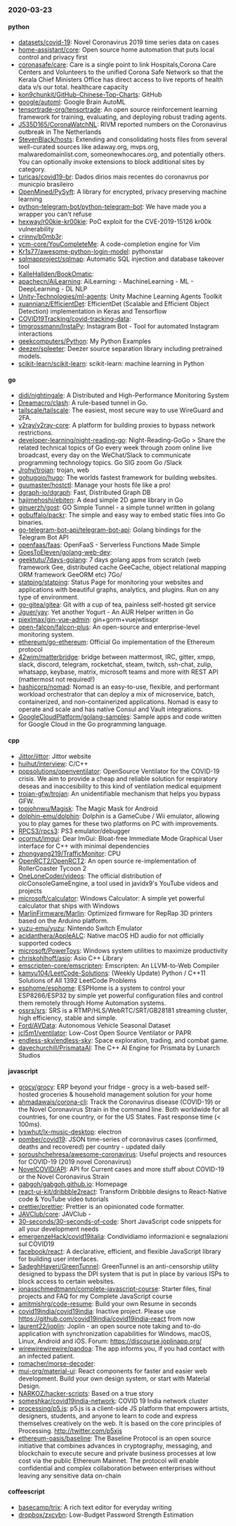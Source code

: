 ### 2020-03-23

#### python
* [datasets/covid-19](https://github.com/datasets/covid-19): Novel Coronavirus 2019 time series data on cases
* [home-assistant/core](https://github.com/home-assistant/core):  Open source home automation that puts local control and privacy first
* [coronasafe/care](https://github.com/coronasafe/care): Care is a single point to link Hospitals,Corona Care Centers and Volunteers to the unified Corona Safe Network so that the Kerala Chief Ministers Office has direct access to live reports of health data v/s our total. healthcare capacity
* [kon9chunkit/GitHub-Chinese-Top-Charts](https://github.com/kon9chunkit/GitHub-Chinese-Top-Charts):  GitHub
* [google/automl](https://github.com/google/automl): Google Brain AutoML
* [tensortrade-org/tensortrade](https://github.com/tensortrade-org/tensortrade): An open source reinforcement learning framework for training, evaluating, and deploying robust trading agents.
* [J535D165/CoronaWatchNL](https://github.com/J535D165/CoronaWatchNL): RIVM reported numbers on the Coronavirus outbreak in The Netherlands
* [StevenBlack/hosts](https://github.com/StevenBlack/hosts): Extending and consolidating hosts files from several well-curated sources like adaway.org, mvps.org, malwaredomainlist.com, someonewhocares.org, and potentially others. You can optionally invoke extensions to block additional sites by category.
* [turicas/covid19-br](https://github.com/turicas/covid19-br): Dados dirios mais recentes do coronavrus por municpio brasileiro
* [OpenMined/PySyft](https://github.com/OpenMined/PySyft): A library for encrypted, privacy preserving machine learning
* [python-telegram-bot/python-telegram-bot](https://github.com/python-telegram-bot/python-telegram-bot): We have made you a wrapper you can't refuse
* [hexway/r00kie-kr00kie](https://github.com/hexway/r00kie-kr00kie): PoC exploit for the CVE-2019-15126 kr00k vulnerability
* [crinny/b0mb3r](https://github.com/crinny/b0mb3r):      
* [ycm-core/YouCompleteMe](https://github.com/ycm-core/YouCompleteMe): A code-completion engine for Vim
* [Kr1s77/awesome-python-login-model](https://github.com/Kr1s77/awesome-python-login-model): pythonstar
* [sqlmapproject/sqlmap](https://github.com/sqlmapproject/sqlmap): Automatic SQL injection and database takeover tool
* [KalleHallden/BookOmatic](https://github.com/KalleHallden/BookOmatic): 
* [apachecn/AiLearning](https://github.com/apachecn/AiLearning): AiLearning:  - MachineLearning - ML - DeepLearning - DL NLP
* [Unity-Technologies/ml-agents](https://github.com/Unity-Technologies/ml-agents): Unity Machine Learning Agents Toolkit
* [xuannianz/EfficientDet](https://github.com/xuannianz/EfficientDet): EfficientDet (Scalable and Efficient Object Detection) implementation in Keras and Tensorflow
* [COVID19Tracking/covid-tracking-data](https://github.com/COVID19Tracking/covid-tracking-data): 
* [timgrossmann/InstaPy](https://github.com/timgrossmann/InstaPy):  Instagram Bot - Tool for automated Instagram interactions
* [geekcomputers/Python](https://github.com/geekcomputers/Python): My Python Examples
* [deezer/spleeter](https://github.com/deezer/spleeter): Deezer source separation library including pretrained models.
* [scikit-learn/scikit-learn](https://github.com/scikit-learn/scikit-learn): scikit-learn: machine learning in Python

#### go
* [didi/nightingale](https://github.com/didi/nightingale): A Distributed and High-Performance Monitoring System
* [Dreamacro/clash](https://github.com/Dreamacro/clash): A rule-based tunnel in Go.
* [tailscale/tailscale](https://github.com/tailscale/tailscale): The easiest, most secure way to use WireGuard and 2FA.
* [v2ray/v2ray-core](https://github.com/v2ray/v2ray-core): A platform for building proxies to bypass network restrictions.
* [developer-learning/night-reading-go](https://github.com/developer-learning/night-reading-go): Night-Reading-GoGo  > Share the related technical topics of Go every week through zoom online live broadcast, every day on the WeChat/Slack to communicate programming technology topics.  Go  SIG  zoom  Go /Slack 
* [Jrohy/trojan](https://github.com/Jrohy/trojan): trojan, web
* [gohugoio/hugo](https://github.com/gohugoio/hugo): The worlds fastest framework for building websites.
* [guumaster/hostctl](https://github.com/guumaster/hostctl): Manage your hosts file like a pro!
* [dgraph-io/dgraph](https://github.com/dgraph-io/dgraph): Fast, Distributed Graph DB
* [hajimehoshi/ebiten](https://github.com/hajimehoshi/ebiten): A dead simple 2D game library in Go
* [ginuerzh/gost](https://github.com/ginuerzh/gost): GO Simple Tunnel - a simple tunnel written in golang
* [gobuffalo/packr](https://github.com/gobuffalo/packr): The simple and easy way to embed static files into Go binaries.
* [go-telegram-bot-api/telegram-bot-api](https://github.com/go-telegram-bot-api/telegram-bot-api): Golang bindings for the Telegram Bot API
* [openfaas/faas](https://github.com/openfaas/faas): OpenFaaS - Serverless Functions Made Simple
* [GoesToEleven/golang-web-dev](https://github.com/GoesToEleven/golang-web-dev): 
* [geektutu/7days-golang](https://github.com/geektutu/7days-golang): 7 days golang apps from scratch (web framework Gee, distributed cache GeeCache, object relational mapping ORM framework GeeORM etc) 7Go/
* [statping/statping](https://github.com/statping/statping): Status Page for monitoring your websites and applications with beautiful graphs, analytics, and plugins. Run on any type of environment.
* [go-gitea/gitea](https://github.com/go-gitea/gitea): Git with a cup of tea, painless self-hosted git service
* [Jguer/yay](https://github.com/Jguer/yay): Yet another Yogurt - An AUR Helper written in Go
* [piexlmax/gin-vue-admin](https://github.com/piexlmax/gin-vue-admin): gin+gorm+vuejwtisspr
* [open-falcon/falcon-plus](https://github.com/open-falcon/falcon-plus): An open-source and enterprise-level monitoring system.
* [ethereum/go-ethereum](https://github.com/ethereum/go-ethereum): Official Go implementation of the Ethereum protocol
* [42wim/matterbridge](https://github.com/42wim/matterbridge): bridge between mattermost, IRC, gitter, xmpp, slack, discord, telegram, rocketchat, steam, twitch, ssh-chat, zulip, whatsapp, keybase, matrix, microsoft teams and more with REST API (mattermost not required!)
* [hashicorp/nomad](https://github.com/hashicorp/nomad): Nomad is an easy-to-use, flexible, and performant workload orchestrator that can deploy a mix of microservice, batch, containerized, and non-containerized applications. Nomad is easy to operate and scale and has native Consul and Vault integrations.
* [GoogleCloudPlatform/golang-samples](https://github.com/GoogleCloudPlatform/golang-samples): Sample apps and code written for Google Cloud in the Go programming language.

#### cpp
* [Jittor/jittor](https://github.com/Jittor/jittor): Jittor website
* [huihut/interview](https://github.com/huihut/interview):  C/C++ 
* [popsolutions/openventilator](https://github.com/popsolutions/openventilator): OpenSource Ventilator for the COVID-19 crisis. We aim to provide a cheap and reliable solution for respiratory deseas and inaccesibility to this kind of ventilation medical equipment
* [trojan-gfw/trojan](https://github.com/trojan-gfw/trojan): An unidentifiable mechanism that helps you bypass GFW.
* [topjohnwu/Magisk](https://github.com/topjohnwu/Magisk): The Magic Mask for Android
* [dolphin-emu/dolphin](https://github.com/dolphin-emu/dolphin): Dolphin is a GameCube / Wii emulator, allowing you to play games for these two platforms on PC with improvements.
* [RPCS3/rpcs3](https://github.com/RPCS3/rpcs3): PS3 emulator/debugger
* [ocornut/imgui](https://github.com/ocornut/imgui): Dear ImGui: Bloat-free Immediate Mode Graphical User interface for C++ with minimal dependencies
* [zhongyang219/TrafficMonitor](https://github.com/zhongyang219/TrafficMonitor): CPU
* [OpenRCT2/OpenRCT2](https://github.com/OpenRCT2/OpenRCT2): An open source re-implementation of RollerCoaster Tycoon 2 
* [OneLoneCoder/videos](https://github.com/OneLoneCoder/videos): The official distribution of olcConsoleGameEngine, a tool used in javidx9's YouTube videos and projects
* [microsoft/calculator](https://github.com/microsoft/calculator): Windows Calculator: A simple yet powerful calculator that ships with Windows
* [MarlinFirmware/Marlin](https://github.com/MarlinFirmware/Marlin): Optimized firmware for RepRap 3D printers based on the Arduino platform.
* [yuzu-emu/yuzu](https://github.com/yuzu-emu/yuzu): Nintendo Switch Emulator
* [acidanthera/AppleALC](https://github.com/acidanthera/AppleALC): Native macOS HD audio for not officially supported codecs
* [microsoft/PowerToys](https://github.com/microsoft/PowerToys): Windows system utilities to maximize productivity
* [chriskohlhoff/asio](https://github.com/chriskohlhoff/asio): Asio C++ Library
* [emscripten-core/emscripten](https://github.com/emscripten-core/emscripten): Emscripten: An LLVM-to-Web Compiler
* [kamyu104/LeetCode-Solutions](https://github.com/kamyu104/LeetCode-Solutions): (Weekly Update) Python / C++11 Solutions of All 1392 LeetCode Problems
* [esphome/esphome](https://github.com/esphome/esphome): ESPHome is a system to control your ESP8266/ESP32 by simple yet powerful configuration files and control them remotely through Home Automation systems.
* [ossrs/srs](https://github.com/ossrs/srs): SRS is a RTMP/HLS/WebRTC/SRT/GB28181 streaming cluster, high efficiency, stable and simple.
* [Ford/AVData](https://github.com/Ford/AVData): Autonomous Vehicle Seasonal Dataset
* [jcl5m1/ventilator](https://github.com/jcl5m1/ventilator): Low-Cost Open Source Ventilator or PAPR
* [endless-sky/endless-sky](https://github.com/endless-sky/endless-sky): Space exploration, trading, and combat game.
* [davechurchill/PrismataAI](https://github.com/davechurchill/PrismataAI): The C++ AI Engine for Prismata by Lunarch Studios

#### javascript
* [grocy/grocy](https://github.com/grocy/grocy): ERP beyond your fridge - grocy is a web-based self-hosted groceries & household management solution for your home
* [ahmadawais/corona-cli](https://github.com/ahmadawais/corona-cli):  Track the Coronavirus disease (COVID-19) or the Novel Coronavirus Strain in the command line. Both worldwide for all countries, for one country, or for the US States. Fast response time (< 100ms).
* [lyswhut/lx-music-desktop](https://github.com/lyswhut/lx-music-desktop):  electron 
* [pomber/covid19](https://github.com/pomber/covid19): JSON time-series of coronavirus cases (confirmed, deaths and recovered) per country - updated daily
* [soroushchehresa/awesome-coronavirus](https://github.com/soroushchehresa/awesome-coronavirus): Useful projects and resources for COVID-19 (2019 novel Coronavirus)
* [NovelCOVID/API](https://github.com/NovelCOVID/API): API for Current cases and more stuff about COVID-19 or the Novel Coronavirus Strain
* [gabgoh/gabgoh.github.io](https://github.com/gabgoh/gabgoh.github.io): Homepage
* [react-ui-kit/dribbble2react](https://github.com/react-ui-kit/dribbble2react): Transform Dribbble designs to React-Native code & YouTube video tutorials
* [prettier/prettier](https://github.com/prettier/prettier): Prettier is an opinionated code formatter.
* [JAVClub/core](https://github.com/JAVClub/core):  JAVClub - 
* [30-seconds/30-seconds-of-code](https://github.com/30-seconds/30-seconds-of-code): Short JavaScript code snippets for all your development needs
* [emergenzeHack/covid19italia](https://github.com/emergenzeHack/covid19italia): Condividiamo informazioni e segnalazioni sul COVID19
* [facebook/react](https://github.com/facebook/react): A declarative, efficient, and flexible JavaScript library for building user interfaces.
* [SadeghHayeri/GreenTunnel](https://github.com/SadeghHayeri/GreenTunnel): GreenTunnel is an anti-censorship utility designed to bypass the DPI system that is put in place by various ISPs to block access to certain websites.
* [jonasschmedtmann/complete-javascript-course](https://github.com/jonasschmedtmann/complete-javascript-course): Starter files, final projects and FAQ for my Complete JavaScript course
* [amitmishrg/code-resume](https://github.com/amitmishrg/code-resume): Build your own Resume in seconds
* [covid19india/covid19india](https://github.com/covid19india/covid19india): Inactive project. Please use https://github.com/covid19india/covid19india-react from now
* [laurent22/joplin](https://github.com/laurent22/joplin): Joplin - an open source note taking and to-do application with synchronization capabilities for Windows, macOS, Linux, Android and iOS. Forum: https://discourse.joplinapp.org/
* [wirewirewirewire/pandoa](https://github.com/wirewirewirewire/pandoa): The app informs you, if you had contact with an infected patient.
* [romacher/morse-decoder](https://github.com/romacher/morse-decoder): 
* [mui-org/material-ui](https://github.com/mui-org/material-ui): React components for faster and easier web development. Build your own design system, or start with Material Design.
* [NARKOZ/hacker-scripts](https://github.com/NARKOZ/hacker-scripts): Based on a true story
* [someshkar/covid19india-network](https://github.com/someshkar/covid19india-network):  COVID 19 India network cluster
* [processing/p5.js](https://github.com/processing/p5.js): p5.js is a client-side JS platform that empowers artists, designers, students, and anyone to learn to code and express themselves creatively on the web. It is based on the core principles of Processing. http://twitter.com/p5xjs 
* [ethereum-oasis/baseline](https://github.com/ethereum-oasis/baseline): The Baseline Protocol is an open source initiative that combines advances in cryptography, messaging, and blockchain to execute secure and private business processes at low cost via the public Ethereum Mainnet. The protocol will enable confidential and complex collaboration between enterprises without leaving any sensitive data on-chain

#### coffeescript
* [basecamp/trix](https://github.com/basecamp/trix): A rich text editor for everyday writing
* [dropbox/zxcvbn](https://github.com/dropbox/zxcvbn): Low-Budget Password Strength Estimation
